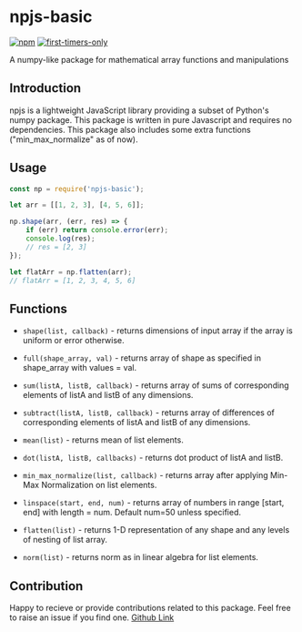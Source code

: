 # npjs-basic
[![npm](https://img.shields.io/npm/v/npjs-basic)](https://www.npmjs.com/package/npjs-basic)
[![first-timers-only](https://img.shields.io/badge/first--timers--only-friendly-blue.svg?style=flat-square)](https://www.firsttimersonly.com/)

A numpy-like package for mathematical array functions and manipulations

## Introduction

npjs is a lightweight JavaScript library providing a subset of Python's numpy package. This package is written in pure Javascript and requires no dependencies. This package also includes some extra functions ("min_max_normalize" as of now).

## Usage

```js
const np = require('npjs-basic');

let arr = [[1, 2, 3], [4, 5, 6]];

np.shape(arr, (err, res) => {
    if (err) return console.error(err);
    console.log(res);
    // res = [2, 3]
});

let flatArr = np.flatten(arr);
// flatArr = [1, 2, 3, 4, 5, 6]
```

## Functions

- ```shape(list, callback)``` - returns dimensions of input array if the array is uniform or error otherwise.

- ```full(shape_array, val)``` - returns array of shape as specified in shape_array with values = val.

- ```sum(listA, listB, callback)``` - returns array of sums of corresponding elements of listA and listB of any dimensions.

- ```subtract(listA, listB, callback)``` - returns array of differences of corresponding elements of listA and listB of any dimensions.

- ```mean(list)``` - returns mean of list elements.

- ```dot(listA, listB, callbacks)``` - returns dot product of listA and listB.

- ```min_max_normalize(list, callback)``` - returns array after applying Min-Max Normalization on list elements.

- ```linspace(start, end, num)``` - returns array of numbers in range [start, end] with length = num. Default num=50 unless specified.

- ```flatten(list)``` - returns 1-D representation of any shape and any levels of nesting of list array.

- ```norm(list)``` - returns norm as in linear algebra for list elements.

## Contribution

Happy to recieve or provide contributions related to this package. Feel free to raise an issue if you find one. [Github Link](https://github.com/hrishibawane/npjs)
